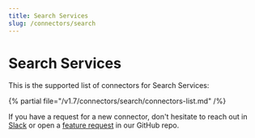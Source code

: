 ```yaml
---
title: Search Services
slug: /connectors/search
---
```


# Search Services

This is the supported list of connectors for Search Services:

{% partial file="/v1.7/connectors/search/connectors-list.md" /%}

If you have a request for a new connector, don't hesitate to reach out in [Slack](https://slack.open-metadata.org/) or
open a [feature request](https://github.com/open-metadata/OpenMetadata/issues/new/choose) in our GitHub repo.
